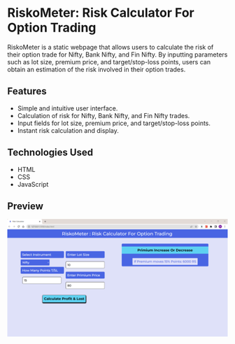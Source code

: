 
# RiskoMeter: Risk Calculator For Option Trading

RiskoMeter is a static webpage that allows users to calculate the risk of their option trade for Nifty, Bank Nifty, and Fin Nifty. By inputting parameters such as lot size, premium price, and target/stop-loss points, users can obtain an estimation of the risk involved in their option trades.

## Features

- Simple and intuitive user interface.
- Calculation of risk for Nifty, Bank Nifty, and Fin Nifty trades.
- Input fields for lot size, premium price, and target/stop-loss points.
- Instant risk calculation and display.

## Technologies Used

- HTML
- CSS
- JavaScript

## Preview

![RiskoMeter Preview](https://github.com/mayurpatil77/Javascript-Projects-/blob/main/Project%2021%20-%20Options%20Risk%20Calculator/RiskoMeter%20%20image.png?raw=true)
